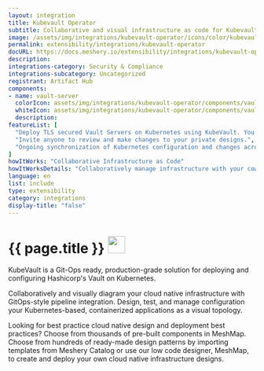 ```yaml
---
layout: integration
title: Kubevault Operator
subtitle: Collaborative and visual infrastructure as code for Kubevault Operator
image: /assets/img/integrations/kubevault-operator/icons/color/kubevault-operator-color.svg
permalink: extensibility/integrations/kubevault-operator
docURL: https://docs.meshery.io/extensibility/integrations/kubevault-operator
description: 
integrations-category: Security & Compliance
integrations-subcategory: Uncategorized
registrant: Artifact Hub
components: 
- name: vault-server
  colorIcon: assets/img/integrations/kubevault-operator/components/vault-server/icons/color/vault-server-color.svg
  whiteIcon: assets/img/integrations/kubevault-operator/components/vault-server/icons/white/vault-server-white.svg
  description: 
featureList: [
  "Deploy TLS secured Vault Servers on Kubernetes using KubeVault. You can use cert-manager to manage VaultServer TLS or you can manage TLS with self-signed.",
  "Invite anyone to review and make changes to your private designs.",
  "Ongoing synchronization of Kubernetes configuration and changes across any number of clusters."
]
howItWorks: "Collaborative Infrastructure as Code"
howItWorksDetails: "Collaboratively manage infrastructure with your coworkers synchronously sharing the same designs."
language: en
list: include
type: extensibility
category: integrations
display-title: "false"
---
```

<h1>{{ page.title }} <img src="{{ page.image }}" style="width: 35px; height: 35px;" /></h1>

<p>
KubeVault is a Git-Ops ready, production-grade solution for deploying and configuring Hashicorp's Vault on Kubernetes.
</p>
<p>
    Collaboratively and visually diagram your cloud native infrastructure with GitOps-style pipeline integration. Design, test, and manage configuration your Kubernetes-based, containerized applications as a visual topology.
</p>
<p>
    Looking for best practice cloud native design and deployment best practices? Choose from thousands of pre-built components in MeshMap. Choose from hundreds of ready-made design patterns by importing templates from Meshery Catalog or use our low code designer, MeshMap, to create and deploy your own cloud native infrastructure designs.
</p>
